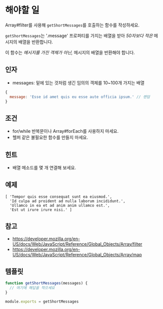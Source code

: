 # 해야할 일
Array#filter를 사용해 `getShortMessages`를 호출하는 함수를 작성하세요.

`getShortMessages`는 '.message' 프로퍼티를 가지는 배열을 받아 *50자보다 적은* 메시지의 배열을 반환합니다.

이 함수는 *메시지를 가진 객체가 아닌,* 메시지의 배열을 반환해야 합니다.

## 인자

* messages: 밑에 있는 것처럼 생긴 임의의 객체를 10~100개 가지는 배열

```js
{
  message: 'Esse id amet quis eu esse aute officia ipsum.' // 랜덤
}
```

## 조건

* for/while 반복문이나 Array#forEach를 사용하지 마세요.
* 헬퍼 같은 불필요한 함수를 만들지 마세요.

## 힌트

* 배열 메소드를 몇 개 연결해 보세요.

## 예제

```
[ 'Tempor quis esse consequat sunt ea eiusmod.',
  'Id culpa ad proident ad nulla laborum incididunt.',
  'Ullamco in ea et ad anim anim ullamco est.',
  'Est ut irure irure nisi.' ]
```

## 참고

* https://developer.mozilla.org/en-US/docs/Web/JavaScript/Reference/Global_Objects/Array/filter
* https://developer.mozilla.org/en-US/docs/Web/JavaScript/Reference/Global_Objects/Array/map

## 템플릿

```js
function getShortMessages(messages) {
  // 여기에 해답을 적으세요
}

module.exports = getShortMessages
```
